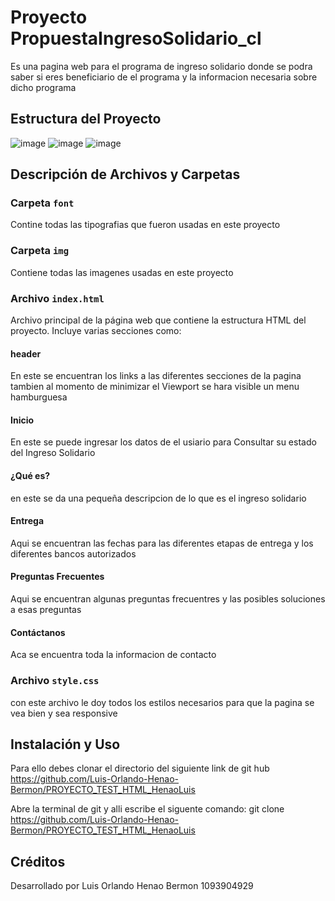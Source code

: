 # Proyecto PropuestaIngresoSolidario_cl

Es una pagina web para el programa de ingreso solidario donde se podra saber si eres beneficiario de el programa y la informacion necesaria sobre dicho programa 

## Estructura del Proyecto
![image](https://github.com/Luis-Orlando-Henao-Bermon/PROYECTO_TEST_HTML_HenaoLuis/assets/166033836/d5a4bc99-e5a1-4c09-8148-3f644a363530)
![image](https://github.com/Luis-Orlando-Henao-Bermon/PROYECTO_TEST_HTML_HenaoLuis/assets/166033836/51125f77-e28f-4321-908a-91acb0104739)
![image](https://github.com/Luis-Orlando-Henao-Bermon/PROYECTO_TEST_HTML_HenaoLuis/assets/166033836/cb14f2d8-d681-4d44-9cf8-e6142b5bd4c8)


## Descripción de Archivos y Carpetas

### Carpeta `font`
Contine todas las tipografias que fueron usadas en este proyecto

### Carpeta `img`

Contiene todas las imagenes usadas en este proyecto

### Archivo `index.html`

Archivo principal de la página web que contiene la estructura HTML del proyecto. Incluye varias secciones como:
#### header

En este se encuentran los links a las diferentes secciones de la pagina tambien al momento de minimizar el Viewport se hara visible un menu hamburguesa

#### Inicio

En este se puede ingresar los datos de el usiario para Consultar su estado del Ingreso
Solidario

#### ¿Qué es?

en este se da una pequeña descripcion de lo que es el ingreso solidario

#### Entrega

Aqui se encuentran las fechas para las diferentes etapas de entrega y los diferentes bancos autorizados 

#### Preguntas Frecuentes 

Aqui se encuentran algunas preguntas frecuentres y las posibles soluciones a esas preguntas 

#### Contáctanos

Aca se encuentra toda la informacion de contacto

### Archivo `style.css`

con este archivo le doy todos los estilos necesarios para que la pagina se vea bien y sea responsive

## Instalación y Uso

Para ello debes clonar el directorio del siguiente link de git hub https://github.com/Luis-Orlando-Henao-Bermon/PROYECTO_TEST_HTML_HenaoLuis

Abre la terminal de git y alli escribe el siguente comando: git clone https://github.com/Luis-Orlando-Henao-Bermon/PROYECTO_TEST_HTML_HenaoLuis

## Créditos

Desarrollado por Luis Orlando Henao Bermon 1093904929


